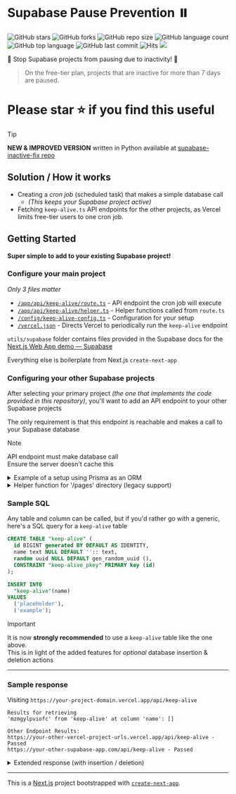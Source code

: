 # Supabase Pause Prevention ⏸️

![GitHub stars](https://img.shields.io/github/stars/travisvn/supabase-pause-prevention?style=social)
![GitHub forks](https://img.shields.io/github/forks/travisvn/supabase-pause-prevention?style=social)
![GitHub repo size](https://img.shields.io/github/repo-size/travisvn/supabase-pause-prevention)
![GitHub language count](https://img.shields.io/github/languages/count/travisvn/supabase-pause-prevention)
![GitHub top language](https://img.shields.io/github/languages/top/travisvn/supabase-pause-prevention)
![GitHub last commit](https://img.shields.io/github/last-commit/travisvn/supabase-pause-prevention?color=red)
![Hits](https://hits.seeyoufarm.com/api/count/incr/badge.svg?url=https%3A%2F%2Fgithub.com%2Ftravisvn%2Fsupabase-pause-prevention&count_bg=%2379C83D&title_bg=%23555555&icon=&icon_color=%23E7E7E7&title=hits&edge_flat=false)
[![](https://img.shields.io/static/v1?label=Sponsor&message=%E2%9D%A4&logo=GitHub&color=%23fe8e86)](https://img.shields.io/github/sponsors/travisvn)

🛑 Stop Supabase projects from pausing due to inactivity! :raised_hands:

> On the free-tier plan, projects that are inactive for more than 7 days are paused.


# Please star ⭐️ if you find this useful 


> [!TIP]
> __NEW & IMPROVED VERSION__ written in Python available at [supabase-inactive-fix repo](https://github.com/travisvn/supabase-inactive-fix)



## Solution / How it works

- Creating a _cron job_ (scheduled task) that makes a simple database call
  - _(This keeps your Supabase project active)_
- Fetching `keep-alive.ts` API endpoints for the other projects, as Vercel limits free-tier users to one cron job.

## Getting Started

**Super simple to add to your existing Supabase project!**

### Configure your main project

_Only 3 files matter_

- [`/app/api/keep-alive/route.ts`](app/api/keep-alive/route.ts) - API endpoint the cron job will execute
- [`/app/api/keep-alive/helper.ts`](app/api/keep-alive/helper.ts) - Helper functions called from `route.ts`
- [`/config/keep-alive-config.ts`](config/keep-alive-config.ts) - Configuration for your setup
- [`/vercel.json`](vercel.json) - Directs Vercel to periodically run the `keep-alive` endpoint

`utils/supabase` folder contains files provided in the Supabase docs for the [Next.js Web App demo — Supabase](https://supabase.com/docs/guides/getting-started/tutorials/with-nextjs)

Everything else is boilerplate from Next.js `create-next-app`

### Configuring your other Supabase projects

After selecting your primary project _(the one that implements the code provided in this repository)_, you'll want to add an API endpoint to your other Supabase projects

The only requirement is that this endpoint is reachable and makes a call to your Supabase database


> [!NOTE]
> API endpoint must make database call   
> Ensure the server doesn't cache this


<details>

<summary>Example of a setup using Prisma as an ORM</summary>

`/pages/api/keep-alive.ts` 

```typescript
// Next.js API route support: https://nextjs.org/docs/api-routes/introduction
import type { NextApiRequest, NextApiResponse } from 'next'
import { prisma } from 'src/server/db'

// See next example for contents of @/utils/helper
import { generateRandomString } from '@/utils/helper'

export default async function handler(
  _req: NextApiRequest,
  res: NextApiResponse
) {
  try {
    const randomString = generateRandomString()
    const dbResponse = await prisma.keepAlive.findMany({
      where: {
        name: {
          equals: randomString,
        }
      }
    })
    const successMessage = (dbResponse != null) ? `Success - found ${dbResponse.length} entries` : "Fail"
    res.status(200).json(successMessage)
  } catch (e) {
    res.status(401).send("There was an error")
  }
}
```

`/prisma/schema.prisma`

```prisma
// This is your Prisma schema file,
// learn more about it in the docs: https://pris.ly/d/prisma-schema

generator client {
  provider        = "prisma-client-js"
  previewFeatures = ["postgresqlExtensions"]
}

datasource db {
  provider   = "postgresql"
  url        = env("DATABASE_URL")
  extensions = [uuidOssp(map: "uuid-ossp")]
}

model KeepAlive {
  id     BigInt  @id @default(autoincrement())
  name   String? @default("")
  random String? @default(dbgenerated("gen_random_uuid()")) @db.Uuid
}
```
</details>

<details>

  <summary>Helper function for '/pages' directory (legacy support)</summary>

  `/utils/helper.ts`

  ```typescript
  const defaultRandomStringLength: number = 12
  
  const alphabetOffset: number = 'a'.charCodeAt(0)
  export const generateRandomString = (length: number = defaultRandomStringLength) => {
    let newString = ''
  
    for (let i = 0; i < length; i++) {
      newString += String.fromCharCode(alphabetOffset + Math.floor(Math.random() * 26))
    }
  
    return newString
  }
  ```
</details>

### Sample SQL 

Any table and column can be called, but if you'd rather go with a generic, here's a SQL query for a `keep-alive` table 

```sql
CREATE TABLE "keep-alive" (
  id BIGINT generated BY DEFAULT AS IDENTITY,
  name text NULL DEFAULT '':: text,
  random uuid NULL DEFAULT gen_random_uuid (),
  CONSTRAINT "keep-alive_pkey" PRIMARY key (id)
);

INSERT INTO
  "keep-alive"(name)
VALUES
  ('placeholder'),
  ('example');
```

> [!IMPORTANT]
> It is now **strongly recommended** to use a `keep-alive` table like the one above.   
> This is in light of the added features for _optional_ database insertion & deletion actions

___

### Sample response

Visiting `https://your-project-domain.vercel.app/api/keep-alive` 

```
Results for retrieving
'mzmgylpviofc' from 'keep-alive' at column 'name': []

Other Endpoint Results:
https://your-other-vercel-project-urls.vercel.app/api/keep-alive - Passed
https://your-other-supabase-app.com/api/keep-alive - Passed

```

<details>
<summary>Extended response (with insertion / deletion)</summary>
  
```
Results for retrieving entries from 'keep-alive' - 'name column: [{"name":"placeholder"},{"name":"random"}, ... ,{"name":"uujyzdnsbrgi"}]

Results for deleting
'uujyzdnsbrgi' from 'keep-alive' at column 'name': success
```

</details>

___

This is a [Next.js](https://nextjs.org/) project bootstrapped with [`create-next-app`](https://github.com/vercel/next.js/tree/canary/packages/create-next-app).
